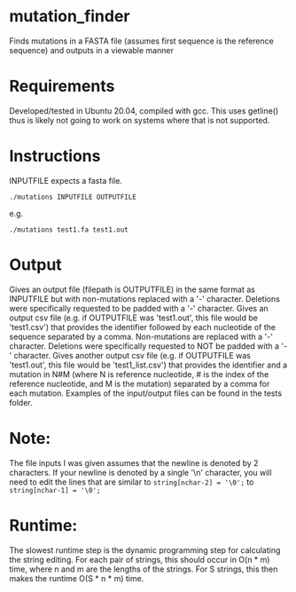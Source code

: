 # mutation_finder
Finds mutations in a FASTA file (assumes first sequence is the reference sequence) and outputs in a viewable manner

# Requirements
Developed/tested in Ubuntu 20.04, compiled with gcc. This uses getline() thus is likely not going to work on systems where that is not supported.

# Instructions
INPUTFILE expects a fasta file.

```./mutations INPUTFILE OUTPUTFILE```

e.g.

```./mutations test1.fa test1.out```

# Output
Gives an output file (filepath is OUTPUTFILE) in the same format as INPUTFILE but with non-mutations replaced with a '-' character. Deletions were specifically requested to be padded with a '-' character.
Gives an output csv file (e.g. if OUTPUTFILE was 'test1.out', this file would be 'test1.csv') that provides the identifier followed by each nucleotide of the sequence separated by a comma. Non-mutations are replaced with a '-' character. Deletions were specifically requested to NOT be padded with a '-' character.
Gives another output csv file (e.g. if OUTPUTFILE was 'test1.out', this file would be 'test1_list.csv') that provides the identifier and a mutation in N#M (where N is reference nucleotide, # is the index of the reference nucleotide, and M is the mutation) separated by a comma for each mutation.
Examples of the input/output files can be found in the tests folder.

# Note:
The file inputs I was given assumes that the newline is denoted by 2 characters.
If your newline is denoted by a single '\n' character, you will need to edit the lines that are similar to 
```string[nchar-2] = '\0';```
to
```string[nchar-1] = '\0';```

# Runtime:
The slowest runtime step is the dynamic programming step for calculating the string editing. For each pair of strings, this should occur in O(n * m) time, where n and m are the lengths of the strings. For S strings, this then makes the runtime O(S * n * m) time.

